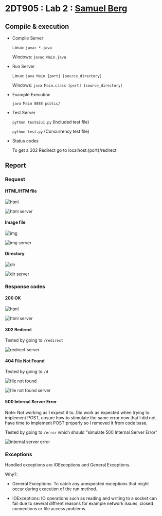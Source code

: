 # 2DT905 : Lab 2 : [Samuel Berg](mailto:sb224sc@student.lnu.se)

## Compile & execution

- Compile Server

    Linux: `javac *.java`

    Windows: `javac Main.java`

- Run Server

    Linux: `java Main [port] [source_directory]`

    Windows: `java Main.class [port] [source_directory]`

- Example Execution

    `java Main 8888 public/`

- Test Server

    `python testa2u1.py` (Included test file)

    `python test.py` (Concurrency test file)

- Status codes

    To get a 302 Redirect go to localhost:{port}/redirect

## Report

### Request

#### HTML/HTM file

![html](./img/html.png)

![html server](./img/html_server.png)

#### Image file

![img](./img/img.png)

![img server](./img/img_server.png)

#### Directory

![dir](./img/dir.png)

![dir server](./img/dir_server.png)

### Response codes

#### 200 OK

![html](./img/html.png)

![html server](./img/html_server.png)

#### 302 Redirect

Tested by going to `/redirect`

![redirect server](./img/redirect.png)

#### 404 File Not Found

Tested by going to `/d`

![file not found](./img/FNF.png)

![file not found server](./img/FNF_server.png)

#### 500 Internal Server Error

Note: Not working as I expect it to. Did work as expected when trying to implement POST, unsure how to stimulate the same error now that I did not have time to implement POST properly so I removed it from code base.

Tested by going to `/error` which should "simulate 500 Internal Server Error"

![internal server error](./img/ISE_server.png)

### Exceptions

Handled exceptions are IOExceptions and General Exceptions.

Why?:

- General Exceptions: To catch any unexpected exceptions that might occur during execution of the run method.

- IOExceptions: IO operations such as reading and writing to a socket can fail due to several diffrent reasons for example network issues, closed connections or file access problems.
